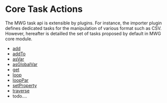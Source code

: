 # Core Task Actions
The MWG task api is extensible by plugins. For instance, the importer plugin defines dedicated tasks for the manipulation of various format such as CSV.
However, hereafter is detailled the set of tasks proposed by default in MWG core module.

- [add](add.md)
- [addTo](addTo.md)
- [asVar](asVar.md)
- [asGlobalVar](asGlobalVar.md)
- [get](get.md)
- [loop](loop.md)
- [loopPar](loopPar.md)
- [setProperty](setProperty.md)
- [traverse](traverse.md)
- todo....